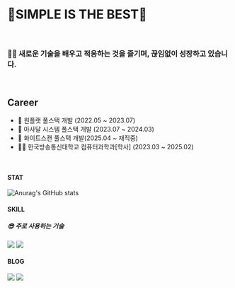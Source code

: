 # 🔭SIMPLE IS THE BEST🌱  
<br>

### 🧑‍💻 새로운 기술을 배우고 적응하는 것을 즐기며, 끊임없이 성장하고 있습니다.  
<br>                                             
   
## Career
- 🏢 원플랫 풀스택 개발 (2022.05 ~ 2023.07)
- 🏢 아사달 시스템 풀스택 개발 (2023.07 ~ 2024.03)
- 🏢 화이트스캔 풀스택 개발(2025.04 ~ 재직중)
- 👨‍🎓 한국방송통신대학교 컴퓨터과학과[학사] (2023.03 ~ 2025.02)
<br>   
  

#### STAT

![Anurag's GitHub stats](https://github-readme-stats.vercel.app/api?username=babyslayerr&show_icons=true&theme=transparent)
<br/>
<!-- [![Solved.ac 프로필](http://mazassumnida.wtf/api/v2/generate_badge?boj=whdghks619)](https://solved.ac/whdghks619) -->

#### SKILL

##### 😎 주로 사용하는 기술

<a href="https://blog.naver.com/gksqlcxkdns1" target="_blank"><img src="https://img.shields.io/badge/Spring--Boot-black?logo=Spring Boot&logoColor=#6DB33F"/></a>
<a href="https://blog.naver.com/gksqlcxkdns1" target="_blank"><img src="https://img.shields.io/badge/Vue-black?logo=Vue.js&logoColor=#4FC08D"/></a>
  

#### BLOG

<a href="https://velog.io/@babyslayerr" target="_blank"><img src="https://img.shields.io/badge/VELOG-black?logo=VELOG&logoColor=#00FA9A"/></a>
<a href="https://blog.naver.com/gksqlcxkdns1" target="_blank"><img src="https://img.shields.io/badge/NAVER--BLOG-black?logo=Naver&logoColor=#03C75A"/></a>

<!--
**babyslayerr/babyslayerr** is a ✨ _special_ ✨ repository because its `README.md` (this file) appears on your GitHub profile.

Here are some ideas to get you started:

- 🔭 I’m currently working on ...
- 🌱 I’m currently learning ...
- 👯 I’m looking to collaborate on ...
- 🤔 I’m looking for help with ...
- 💬 Ask me about ...
- 📫 How to reach me: ...
- 😄 Pronouns: ...
- ⚡ Fun fact: ...
-->
